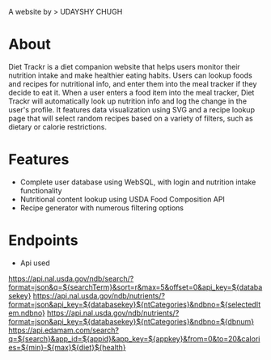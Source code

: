 A website by > UDAYSHY CHUGH

# About
Diet Trackr is a diet companion website that helps users monitor their nutrition intake and make healthier eating habits. Users can lookup foods and recipes for nutritional info, and enter them into the meal tracker if they decide to eat it. When a user enters a food item into the meal tracker, Diet Trackr will automatically look up nutrition info and log the change in the user's profile. It features data visualization using SVG and a recipe lookup page that will select random recipes based on a variety of filters, such as dietary or calorie restrictions.

# Features
* Complete user database using WebSQL, with login and nutrition intake functionality
* Nutritional content lookup using USDA Food Composition API
* Recipe generator with numerous filtering options

# Endpoints
* Api used

https://api.nal.usda.gov/ndb/search/?format=json&q=${searchTerm}&sort=r&max=5&offset=0&api_key=${databasekey}
https://api.nal.usda.gov/ndb/nutrients/?format=json&api_key=${databasekey}${ntCategories}&ndbno=${selectedItem.ndbno}
https://api.nal.usda.gov/ndb/nutrients/?format=json&api_key=${databasekey}${ntCategories}&ndbno=${dbnum}
https://api.edamam.com/search?q=${search}&app_id=${appid}&app_key=${appkey}&from=0&to=20&calories=${min}-${max}${diet}${health}